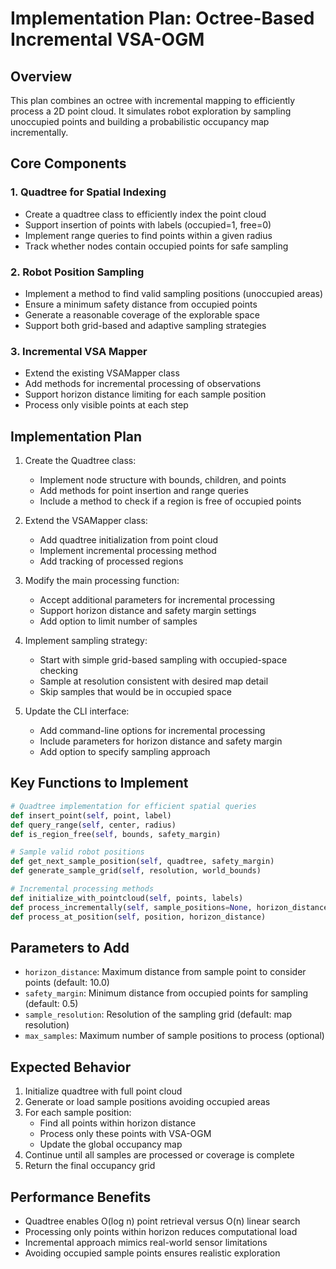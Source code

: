 # Implementation Plan: Octree-Based Incremental VSA-OGM

## Overview
This plan combines an octree with incremental mapping to efficiently process a 2D point cloud. It simulates robot exploration by sampling unoccupied points and building a probabilistic occupancy map incrementally.

## Core Components

### 1. Quadtree for Spatial Indexing
- Create a quadtree class to efficiently index the point cloud
- Support insertion of points with labels (occupied=1, free=0)
- Implement range queries to find points within a given radius
- Track whether nodes contain occupied points for safe sampling

### 2. Robot Position Sampling
- Implement a method to find valid sampling positions (unoccupied areas)
- Ensure a minimum safety distance from occupied points
- Generate a reasonable coverage of the explorable space
- Support both grid-based and adaptive sampling strategies

### 3. Incremental VSA Mapper
- Extend the existing VSAMapper class
- Add methods for incremental processing of observations
- Support horizon distance limiting for each sample position
- Process only visible points at each step

## Implementation Plan

1. Create the Quadtree class:
   - Implement node structure with bounds, children, and points
   - Add methods for point insertion and range queries
   - Include a method to check if a region is free of occupied points

2. Extend the VSAMapper class:
   - Add quadtree initialization from point cloud
   - Implement incremental processing method
   - Add tracking of processed regions

3. Modify the main processing function:
   - Accept additional parameters for incremental processing
   - Support horizon distance and safety margin settings
   - Add option to limit number of samples

4. Implement sampling strategy:
   - Start with simple grid-based sampling with occupied-space checking
   - Sample at resolution consistent with desired map detail
   - Skip samples that would be in occupied space

5. Update the CLI interface:
   - Add command-line options for incremental processing
   - Include parameters for horizon distance and safety margin
   - Add option to specify sampling approach

## Key Functions to Implement

```python
# Quadtree implementation for efficient spatial queries
def insert_point(self, point, label)
def query_range(self, center, radius)
def is_region_free(self, bounds, safety_margin)

# Sample valid robot positions
def get_next_sample_position(self, quadtree, safety_margin)
def generate_sample_grid(self, resolution, world_bounds)

# Incremental processing methods
def initialize_with_pointcloud(self, points, labels)
def process_incrementally(self, sample_positions=None, horizon_distance=10.0)
def process_at_position(self, position, horizon_distance)
```

## Parameters to Add

- `horizon_distance`: Maximum distance from sample point to consider points (default: 10.0)
- `safety_margin`: Minimum distance from occupied points for sampling (default: 0.5)
- `sample_resolution`: Resolution of the sampling grid (default: map resolution)
- `max_samples`: Maximum number of sample positions to process (optional)

## Expected Behavior

1. Initialize quadtree with full point cloud
2. Generate or load sample positions avoiding occupied areas
3. For each sample position:
   - Find all points within horizon distance
   - Process only these points with VSA-OGM
   - Update the global occupancy map
4. Continue until all samples are processed or coverage is complete
5. Return the final occupancy grid

## Performance Benefits

- Quadtree enables O(log n) point retrieval versus O(n) linear search
- Processing only points within horizon reduces computational load
- Incremental approach mimics real-world sensor limitations
- Avoiding occupied sample points ensures realistic exploration